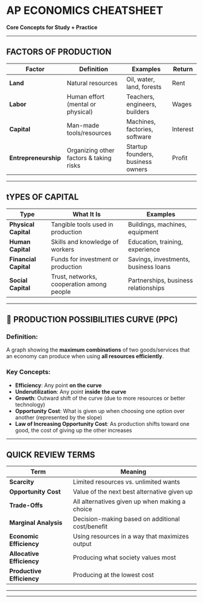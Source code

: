 # AP ECONOMICS CHEATSHEET

**Core Concepts for Study + Practice**

---

## FACTORS OF PRODUCTION

| **Factor**           | **Definition**                          | **Examples**                      | **Return** |
| -------------------- | --------------------------------------- | --------------------------------- | ---------- |
| **Land**             | Natural resources                       | Oil, water, land, forests         | Rent       |
| **Labor**            | Human effort (mental or physical)       | Teachers, engineers, builders     | Wages      |
| **Capital**          | Man-made tools/resources                | Machines, factories, software     | Interest   |
| **Entrepreneurship** | Organizing other factors & taking risks | Startup founders, business owners | Profit     |

---

## tYPES OF CAPITAL

| **Type**              | **What It Is**                            | **Examples**                         |
| --------------------- | ----------------------------------------- | ------------------------------------ |
| **Physical Capital**  | Tangible tools used in production         | Buildings, machines, equipment       |
| **Human Capital**     | Skills and knowledge of workers           | Education, training, experience      |
| **Financial Capital** | Funds for investment or production        | Savings, investments, business loans |
| **Social Capital**    | Trust, networks, cooperation among people | Partnerships, business relationships |

---

## 🔹 PRODUCTION POSSIBILITIES CURVE (PPC)

### Definition:

A graph showing the **maximum combinations** of two goods/services that an economy can produce when using **all resources efficiently**.

### Key Concepts:

- **Efficiency**: Any point **on the curve**
- **Underutilization**: Any point **inside the curve**
- **Growth**: Outward shift of the curve (due to more resources or better technology)
- **Opportunity Cost**: What is given up when choosing one option over another (represented by the slope)
- **Law of Increasing Opportunity Cost**: As production shifts toward one good, the cost of giving up the other increases

---

## QUICK REVIEW TERMS

| **Term**                  | **Meaning**                                      |
| ------------------------- | ------------------------------------------------ |
| **Scarcity**              | Limited resources vs. unlimited wants            |
| **Opportunity Cost**      | Value of the next best alternative given up      |
| **Trade-Offs**            | All alternatives given up when making a choice   |
| **Marginal Analysis**     | Decision-making based on additional cost/benefit |
| **Economic Efficiency**   | Using resources in a way that maximizes output   |
| **Allocative Efficiency** | Producing what society values most               |
| **Productive Efficiency** | Producing at the lowest cost                     |

---


---

